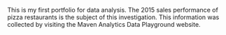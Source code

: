 This is my first portfolio for data analysis. The 2015 sales performance of pizza restaurants is the subject of this investigation. This information was collected by visiting the Maven Analytics Data Playground website.
